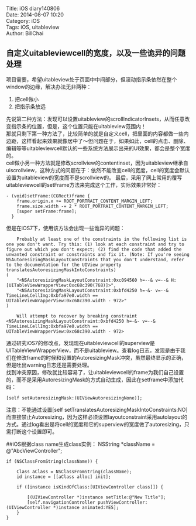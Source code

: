 Title: iOS diary140806  
Date: 2014-08-07 10:20  
Category: iOS  
Tags: iOS, uitableview  
Author: BillChai

## 自定义uitableviewcell的宽度，以及一些诡异的问题处理
项目需要，希望uitableview处于页面中中间部分，但滚动指示条依然在整个window的边缘，解决办法无非两种：  
  
1. 把cell做小  
2. 把指示条放远
  
先说第二种方法：发现可以设置uitableview的scrollIndicatorInsets，从而任意改变指示条的位置，但是，这个位置只能在uitableview范围内！  
那就只剩下第一种方法了，比较简单的就是自定义cell，把里面的内容都做一些内边距，这样看起来效果就像居中了～但问题在于，如果如此，cell的点击、删除、编辑等等uitableviewcell默认的一些系统方法展示出来的UI效果，都会是整个宽度的。  
cell做小另一种方法就是修改scrollview的contentinset，因为uitableview继承自uiscrollview，这种方式的问题在于：依然不能改变cell的宽度，cell的宽度会默认设置为uitableview的宽度而不是scrollview的。
最后，采用了网上常用的覆写uitableviewcell的setFrame方法来完成这个工作，实际效果非常好：  
	
	- (void)setFrame:(CGRect)frame {
    	frame.origin.x += ROOT_PORTRAIT_CONTENT_MARGIN_LEFT;
        frame.size.width -= 2 * ROOT_PORTRAIT_CONTENT_MARGIN_LEFT; 
        [super setFrame:frame];
      }
但是在iOS7下，使用该方法会出现一些诡异的问题：

		Probably at least one of the constraints in the following list is one you don't want. Try this: (1) look at each constraint and try to figure out which you don't expect; (2) find the code that added the unwanted constraint or constraints and fix it. (Note: If you're seeing NSAutoresizingMaskLayoutConstraints that you don't understand, refer to the documentation for the UIView property translatesAutoresizingMaskIntoConstraints) 
	(
    	"<NSAutoresizingMaskLayoutConstraint:0xc094560 h=--& v=--& H:[UITableViewWrapperView:0xc68c390(768)]>",
    	"<NSAutoresizingMaskLayoutConstraint:0xbfd4250 h=-&- v=--& TimeLineLCellImg:0xbfa97e0.width == UITableViewWrapperView:0xc68c390.width - 972>"
	)

		Will attempt to recover by breaking constraint 
	<NSAutoresizingMaskLayoutConstraint:0xbfd4250 h=-&- v=--& TimeLineLCellImg:0xbfa97e0.width == UITableViewWrapperView:0xc68c390.width - 972>

通过研究iOS7的修改点，发现现在uitableviewcell的superview是UITableViewWrapperView，而不是uitableview。查看log日志，发现是由于我们在修改frame的时候和设置的AutoresizingMask冲突，虽然最终显示的正确，但是吐出warning日志还是需要处理。  
找到冲突原因，修改就比较容易了，让uitableviewcell的frame为我们自己设置的，而不是采用AutoresizingMask的方式自动生成，因此在setframe中添加代码：   
  
	[self setAutoresizingMask:(UIViewAutoresizingNone)];
注意：不能通过设置[self setTranslatesAutoresizingMaskIntoConstraints:NO]而直接禁止Autoresizing，因为这样必须设置layoutconstraint采用autolayout的方式。通过log看出是将cell的宽度和它的superview的宽度做了autoresizing，只需打断这个设置即可。
  
##iOS根据class name生成class实例：
	NSString *className = @"AbcViewController";
    
    if (NSClassFromString(className)) {

        Class aClass = NSClassFromString(className);
        id instance = [[aClass alloc] init];
        
        if ([instance isKindOfClass:[UIViewController class]]) {
            
            [(UIViewController *)instance setTitle:@"New Title"];
            [self.navigationController pushViewController:(UIViewController *)instance animated:YES];
        }
    }